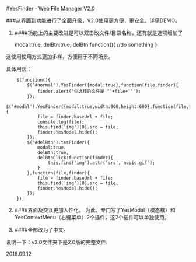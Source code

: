 #YesFinder - Web File Manager V2.0

###从界面到功能进行了全面升级，V2.0使用更方便，更安全。详见DEMO。



1. ####功能上的主要改进是可以双击改文件/目录名称，还有就是选项增加了

    modal:true, 
    delBtn:true,
    delBtn:function(){
      //do something
    }

 这使用使用方式更加多样，方便用于不同场景。

 具体用法：
 
		$(function(){
			$('#normal').YesFinder({modal:true},function(file,finder){
				finder.alert('你选择的文件是 "'+file+'"');
			});
    		$('#modal').YesFinder({modal:true,width:900,height:600},function(file,finder){
        		file = finder.baseUrl + file;
        		console.log(file);
        		this.find('img')[0].src = file;
        		finder.YesModal.hide();
    		});
    		$('#delBtn').YesFinder({
        		modal:true,
        		delBtn:true,
        		delBtnClick:function(finder){
            		this.find('img').attr('src','nopic.gif');
        		}
    		},function(file,finder){
        		file = finder.baseUrl + file;
        		this.find('img')[0].src = file;
        		finder.YesModal.hide();
    		});
    	});
 
2. ####界面及交互更加人性化。
    为此，专门写了YesModal（模态框）和YesContextMenu（右键菜单）2个插件，这2个插件可以单独使用。

3. ####全部改为了中文。


说明一下：v2.0文件夹下是2.0版的完整文件.


2016.09.12
